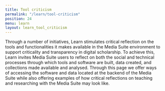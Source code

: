 ```yaml
---
title: Tool criticism
permalink: "/learn/tool-criticism"
position: 24
menu: learn
layout: learn_tool_criticism
---
```


Through a number of initiatives, Learn stimulates critical reflection on the tools and functionalities it makes available in the Media Suite environment to support criticality and transparency in digital scholarship. To achieve this, Learn invites Media Suite users to reflect on both the social and technical processes through which tools and software are built, data created, and collections made available and analysed. Through this page we offer ways of accessing the software and data located at the backend of the Media Suite while also offering examples of how critical reflections on teaching and researching with the Media Suite may look like.